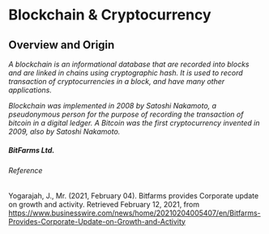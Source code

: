 # Blockchain & Cryptocurrency

## Overview and Origin
*A blockchain is an informational database that are recorded into blocks and are linked in chains using cryptographic hash. It is used to record transaction of cryptocurrencies in a block, and have many other applications.*

*Blockchain was implemented in 2008 by Satoshi Nakamoto, a pseudonymous person for the purpose of recording the transaction of bitcoin in a digital ledger. A Bitcoin was the first cryptocurrency invented in 2009, also by Satoshi Nakamoto.* 






##### BitFarms Ltd.




###### Reference
Yogarajah, J., Mr. (2021, February 04). Bitfarms provides Corporate update on growth and activity. Retrieved February 12, 2021, from https://www.businesswire.com/news/home/20210204005407/en/Bitfarms-Provides-Corporate-Update-on-Growth-and-Activity